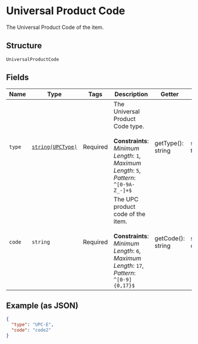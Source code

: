 
# Universal Product Code

The Universal Product Code of the item.

## Structure

`UniversalProductCode`

## Fields

| Name | Type | Tags | Description | Getter | Setter |
|  --- | --- | --- | --- | --- | --- |
| `type` | [`string(UPCType)`](../../doc/models/upc-type.md) | Required | The Universal Product Code type.<br><br>**Constraints**: *Minimum Length*: `1`, *Maximum Length*: `5`, *Pattern*: `^[0-9A-Z_-]+$` | getType(): string | setType(string type): void |
| `code` | `string` | Required | The UPC product code of the item.<br><br>**Constraints**: *Minimum Length*: `6`, *Maximum Length*: `17`, *Pattern*: `^[0-9]{0,17}$` | getCode(): string | setCode(string code): void |

## Example (as JSON)

```json
{
  "type": "UPC-E",
  "code": "code2"
}
```

